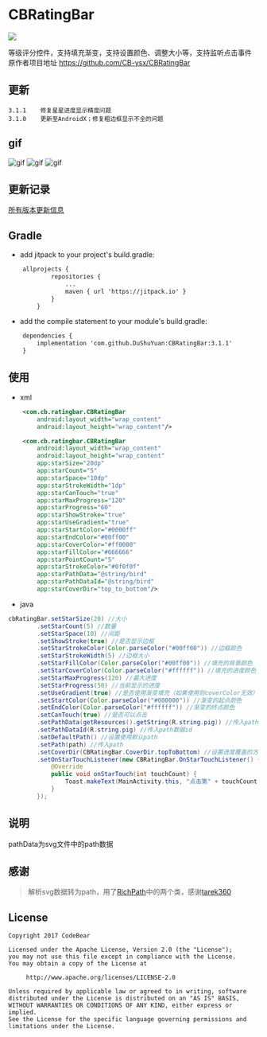 # CBRatingBar
[![](https://jitpack.io/v/DuShuYuan/CBRatingBar.svg)](https://jitpack.io/#DuShuYuan/CBRatingBar)

等级评分控件，支持填充渐变，支持设置颜色、调整大小等，支持监听点击事件
原作者项目地址 https://github.com/CB-ysx/CBRatingBar

## 更新
    3.1.1    修复星星进度显示精度问题
    3.1.0    更新至AndroidX；修复粗边框显示不全的问题

## gif

![gif](/raw/ratingbar1.gif)
![gif](/raw/ratingbar2.gif)
![gif](/raw/ratingbar3.gif)

## 更新记录

[所有版本更新信息](/UPDATE.md)

## Gradle

* add jitpack to your project's build.gradle:
```xml
    allprojects {
            repositories {
                ...
                maven { url 'https://jitpack.io' }
            }
        }
```

* add the compile statement to your module's build.gradle:
```xml
    dependencies {
        implementation 'com.github.DuShuYuan:CBRatingBar:3.1.1'
    }
```

## 使用

* xml
```xml
    <com.cb.ratingbar.CBRatingBar
        android:layout_width="wrap_content"
        android:layout_height="wrap_content"/>
```
```xml
    <com.cb.ratingbar.CBRatingBar
        android:layout_width="wrap_content"
        android:layout_height="wrap_content"
        app:starSize="20dp"
        app:starCount="5"
        app:starSpace="10dp"
        app:starStrokeWidth="1dp"
        app:starCanTouch="true"
        app:starMaxProgress="120"
        app:starProgress="60"
        app:starShowStroke="true"
        app:starUseGradient="true"
        app:starStartColor="#0000ff"
        app:starEndColor="#00ff00"
        app:starCoverColor="#ff0000"
        app:starFillColor="#666666"
        app:starPointCount="5"
        app:starStrokeColor="#0f0f0f"
        app:starPathData="@string/bird"
        app:starPathDataId="@string/bird"
        app:starCoverDir="top_to_bottom"/>
```
* java
```java
cbRatingBar.setStarSize(20) //大小
        .setStarCount(5) //数量
        .setStarSpace(10) //间距
        .setShowStroke(true) //是否显示边框
        .setStarStrokeColor(Color.parseColor("#00ff00")) //边框颜色
        .setStarStrokeWidth(5) //边框大小
        .setStarFillColor(Color.parseColor("#00ff00")) //填充的背景颜色
        .setStarCoverColor(Color.parseColor("#ffffff")) //填充的进度颜色
        .setStarMaxProgress(120) //最大进度
        .setStarProgress(50) //当前显示的进度
        .setUseGradient(true) //是否使用渐变填充（如果使用则coverColor无效）
        .setStartColor(Color.parseColor("#000000")) //渐变的起点颜色
        .setEndColor(Color.parseColor("#ffffff")) //渐变的终点颜色
        .setCanTouch(true) //是否可以点击
        .setPathData(getResources().getString(R.string.pig)) //传入path的数据
        .setPathDataId(R.string.pig) //传入path数据id
        .setDefaultPath() //设置使用默认path
        .setPath(path) //传入path
        .setCoverDir(CBRatingBar.CoverDir.topToBottom) //设置进度覆盖的方向
        .setOnStarTouchListener(new CBRatingBar.OnStarTouchListener() { //点击监听
            @Override
            public void onStarTouch(int touchCount) {
                Toast.makeText(MainActivity.this, "点击第" + touchCount + "个星星", Toast.LENGTH_SHORT).show();
            }
        });
```

## 说明
pathData为svg文件中的path数据

## 感谢

> 解析svg数据转为path，用了[RichPath][1]中的两个类，感谢[tarek360][2]

## License

```
Copyright 2017 CodeBear

Licensed under the Apache License, Version 2.0 (the "License");
you may not use this file except in compliance with the License.
You may obtain a copy of the License at

     http://www.apache.org/licenses/LICENSE-2.0

Unless required by applicable law or agreed to in writing, software
distributed under the License is distributed on an "AS IS" BASIS,
WITHOUT WARRANTIES OR CONDITIONS OF ANY KIND, either express or implied.
See the License for the specific language governing permissions and
limitations under the License.
```


  [1]: https://github.com/tarek360/RichPath
  [2]: https://github.com/tarek360
